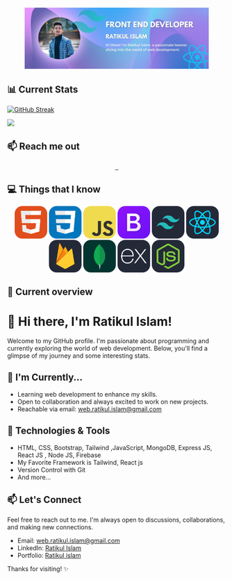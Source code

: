 
<figure>
    <img src="./images/Blue Pink Gradient Modern Web Developer Twitter Header (2).jpg"
         alt="">
   
</figure>




 📊 Current Stats
---


[![GitHub Streak](https://github-readme-streak-stats.herokuapp.com?user=Git-Ratikul-Islam&theme=shadow-purple&card_width=850&border=00000000&fire=6578D7&ring=6578D7&stroke=6578D7&currStreakNum=6578D7&sideLabels=8D7BE1&currStreakLabel=6578D7&sideNums=8D7BE1&dates=EBEBEB)](https://git.io/streak-stats)


[![](https://raw.githubusercontent.com/vn7n24fzkq/github-profile-summary-cards-example/master/profile-summary-card-output/midnight_purple/0-profile-details.svg)](https://github.com/vn7n24fzkq/github-profile-summary-cards)

📫 Reach me out
---
<div id="badges" align="center" >
  <a href="https://www.linkedin.com/in/ratikul-islam-164a87273/" >
    <img src="https://img.shields.io/badge/LinkedIn-blue?style=for-the-badge&logo=linkedin&logoColor=white" height="40" alt=""/>

  </a>
  <a href="https://www.facebook.com/eitajoy/">
    <img src="https://img.shields.io/badge/Facebook-1877F2?style=for-the-badge&logo=facebook&logoColor=white" height="40" alt=""/>
  </a>
   <a href="">
    <img src="https://img.shields.io/badge/Twitter-1DA1F2?style=for-the-badge&logo=twitter&logoColor=white"  height="40" alt=""/>
  </a>
</div>

💻 Things that I know
---
<div align="center">
  <img src="./icons/HTML.svg" title="Html" alt="Html" width="75" height="75"/>
  <img src="./icons/CSS.svg" title="Html" alt="Html" width="75" height="75"/>
  <img src="./icons/JavaScript.svg" title="" alt="Py"width="75" height="75"/>
  <img src="./icons/Bootstrap.svg" title="" alt="Py"width="75" height="75"/>
  <img src="./icons/TailwindCSS-Dark.svg" title="" alt="Py"width="75" height="75"/>
  <img src="./icons/React-Dark.svg" title="" alt="Py"width="75" height="75"/>
  </div>
  <div align="center">
   <img src="./icons/Firebase-Dark.svg" title="" alt="Py"width="75" height="75"/>
  <img src="./icons/MongoDB.svg" title="" alt="Py"width="75" height="75"/>
  <img src="./icons/ExpressJS-Dark.svg" title="" alt="Py"width="75" height="75"/>
  <img src="./icons/NodeJS-Dark.svg" title="" alt="Py"width="75" height="75"/>
  </div>

👀 Current overview
---

# 👋 Hi there, I'm Ratikul Islam!

Welcome to my GitHub profile. I'm passionate about programming and currently exploring the world of web development. Below, you'll find a glimpse of my journey and some interesting stats.


## 🌱 I'm Currently...

- Learning web development to enhance my skills.
- Open to collaboration and always excited to work on new projects.
- Reachable via email: [web.ratikul.islam@gmail.com](web.ratikul.islam@gmail.com)

## 🚀 Technologies & Tools

- HTML, CSS, Bootstrap, Tailwind ,JavaScript, MongoDB, Express JS, React JS , Node JS, Firebase
- My Favorite Framework is Tailwind, React js
- Version Control with Git
- And more...

## 📫 Let's Connect

Feel free to reach out to me. I'm always open to discussions, collaborations, and making new connections.

- Email: [web.ratikul.islam@gmail.com](web.ratikul.islam@gmail.com)
- LinkedIn: [Ratikul Islam](https://www.linkedin.com/in/ratikul-islam-164a87273/)
- Portfolio: [Ratikul islam](https://your-portfolio.com)

Thanks for visiting! ✨










<!---
Git-Ratikul-Islam/Git-Ratikul-Islam is a ✨ special ✨ repository because its `README.md` (this file) appears on your GitHub profile.
You can click the Preview link to take a look at your changes.
--->
